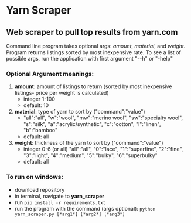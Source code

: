 # Yarn Scraper
## Web scraper to pull top results from yarn.com
Command line program takes optional args: *amount*, *material*, and *weight*.  Program returns listings sorted by most inexpensive rate.  To see a list of possible args, run the application with first argument "--h" or "-help"
### Optional Argument meanings:
1. **amount**: amount of listings to return (sorted by most inexpensive listings- price per weight is calculated)
     - integer 1-100
     - default: 10
2. **material**: type of yarn to sort by ("command":"value")
     -  "all":"all", "w":"wool", "mw":"merino wool", "sw":"specialty wool", "s":"silk", "a":"acrylic/synthetic", "c":"cotton", "l":"linen", "b":"bamboo"
     -  default: all
3. **weight**: thickness of the yarn to sort by ("command":"value")
     -  integer 0-6 (or all) "all":"all", "0":"lace", "1":"superfine", "2":"fine", "3":"light", "4":"medium", "5":"bulky", "6":"superbulky"
     -  default: all
### To run on windows:
- download repository
- in terminal, navigate to **yarn_scraper**
- run `pip install -r requirements.txt`
- run the program with the command (args optional): `python yarn_scraper.py [*arg1*] [*arg2*] [*arg3*]`

